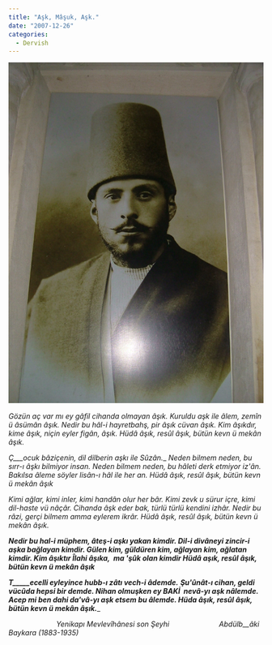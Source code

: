 ```yaml
---
title: "Aşk, Mâşuk, Aşk."
date: "2007-12-26"
categories: 
  - Dervish
---
```


_[](../uploads/2007/12/dscf0416.jpg "dscf0416.JPG")_

_[![dscf0418.JPG](../uploads/2007/12/dscf0418.JPG)](../uploads/2007/12/dscf0418.jpg "dscf0418.JPG")_

_Gözün aç var mı ey gâfil cihanda olmayan âşık._ _Kuruldu aşk ile âlem, zemîn ü âsümân âşık._ _Nedir bu hâl-i hayretbahş, pir âşık cüvan âşık._ _Kim âşıkdır, kime âşık, niçin eyler figân, âşık._ _Hüdâ âşık, resûl âşık, bütün kevn ü mekân âşık._

_Ç___ocuk bâziçenin, dil dilberin aşkı ile Sûzân.__ __Neden bilmem neden, bu sırr-ı âşkı bilmiyor insan._ _Neden bilmem neden, bu hâleti derk etmiyor iz'ân._ _Bakılsa âleme söyler lisân-ı hâl ile her an._ _Hüdâ âşık, resûl âşık, bütün kevn ü mekân âşık__

__Kimi ağlar, kimi inler, kimi handân olur her bâr._ _Kimi zevk u sürur içre, kimi dil-haste vü nâçâr._ _Cihanda âşk eder bak, türlü türlü kendini izhâr._ _Nedir bu râzi, gerçi bilmem amma eylerem ikrâr._ _Hüdâ âşık, resûl âşık, bütün kevn ü mekân âşık.__  

____Nedir bu hal-i müphem, âteş-i aşkı yakan kimdir._ _Dil-i divâneyi zincir-i aşka bağlayan kimdir._ _Gülen kim, güldüren kim, ağlayan kim, ağlatan kimdir._ _Kim âşıktır Îlahi âşıka,_  _ma 'şûk olan kimdir_ _Hüdâ aşık, resûl âşık, bütün kevn ü mekân âşık____  

____T_____ecelli eyleyince hubb-ı zâtı vech-i âdemde.___ ___Şu'ûnât-ı cihan, geldi vücûda hepsi bir demde._ _Nihan olmuşken ey BAKİ  nevâ-yı aşk nâlemde._ _Acep mi ben dahi da'vâ-yı aşk etsem bu âlemde._ _Hüda âşık, resûl âşık, bütün kevn ü mekân âşık._____

                        _Yenikapı Mevlevîhânesi son Şeyhi                         Abdülb__âki Baykara (1883-1935)_
